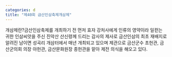 ```yaml
---
categories: d
title: "제40회 금산인삼축제개삼제"
---
```

개삼제란?금산인삼축제를 개최하기 전 먼저 효자 강처사에게 인류의 영약이라 일컫는 귀한 인삼씨앗을 주신 진악산 산신령께 드리는 감사의 제사로 금산인삼의 최초 재배지로 알려진 남이면 성곡리 개삼터에서 매년 개최되고 있으며 제관으로 금산군수 초헌관, 금산군의회 의장 아헌관, 금산문화원장 종헌관을 맡아 제전 의식을 해오고 있다.